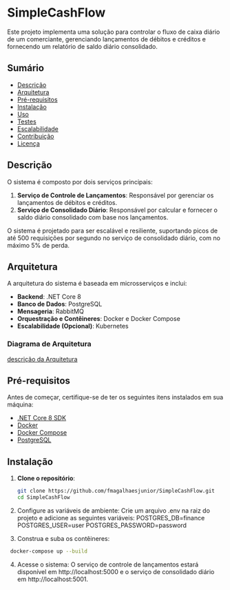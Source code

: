 # SimpleCashFlow
Este projeto implementa uma solução para controlar o fluxo de caixa diário de um comerciante, gerenciando lançamentos de débitos e créditos e fornecendo um relatório de saldo diário consolidado.

## Sumário

- [Descrição](#descrição)
- [Arquitetura](#arquitetura)
- [Pré-requisitos](#pré-requisitos)
- [Instalação](#instalação)
- [Uso](#uso)
- [Testes](#testes)
- [Escalabilidade](#escalabilidade)
- [Contribuição](#contribuição)
- [Licença](#licença)

## Descrição

O sistema é composto por dois serviços principais:

1. **Serviço de Controle de Lançamentos**: Responsável por gerenciar os lançamentos de débitos e créditos.
2. **Serviço de Consolidado Diário**: Responsável por calcular e fornecer o saldo diário consolidado com base nos lançamentos.

O sistema é projetado para ser escalável e resiliente, suportando picos de até 500 requisições por segundo no serviço de consolidado diário, com no máximo 5% de perda.

## Arquitetura

A arquitetura do sistema é baseada em microsserviços e inclui:

- **Backend**: .NET Core 8
- **Banco de Dados**: PostgreSQL
- **Mensageria**: RabbitMQ
- **Orquestração e Contêineres**: Docker e Docker Compose
- **Escalabilidade (Opcional)**: Kubernetes

### Diagrama de Arquitetura

[descrição da Arquitetura](descricao.txt)

## Pré-requisitos

Antes de começar, certifique-se de ter os seguintes itens instalados em sua máquina:

- [.NET Core 8 SDK](https://dotnet.microsoft.com/download/dotnet/8.0)
- [Docker](https://www.docker.com/)
- [Docker Compose](https://docs.docker.com/compose/)
- [PostgreSQL](https://www.postgresql.org/download/)

## Instalação

1. **Clone o repositório**:
   ```bash
   git clone https://github.com/fmagalhaesjunior/SimpleCashFlow.git
   cd SimpleCashFlow
   ```
2. Configure as variáveis de ambiente:
   Crie um arquivo .env na raiz do projeto e adicione as seguintes variáveis:
     POSTGRES_DB=finance
     POSTGRES_USER=user
     POSTGRES_PASSWORD=password

3. Construa e suba os contêineres:
  ```bash
   docker-compose up --build
  ```

4. Acesse o sistema:
   O serviço de controle de lançamentos estará disponível em http://localhost:5000 e o serviço de consolidado diário em http://localhost:5001.

